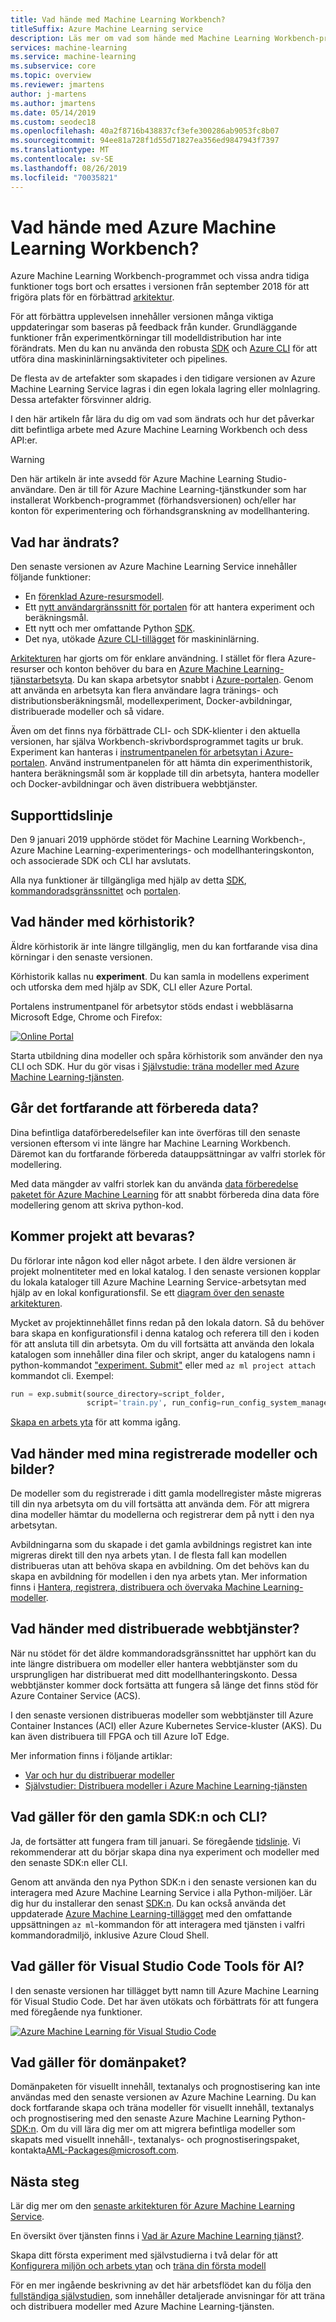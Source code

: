 ```yaml
---
title: Vad hände med Machine Learning Workbench?
titleSuffix: Azure Machine Learning service
description: Läs mer om vad som hände med Machine Learning Workbench-programmet, vad som har ändrats i tjänsten Azure Machine Learning Service och vad supporttidslinjen är.
services: machine-learning
ms.service: machine-learning
ms.subservice: core
ms.topic: overview
ms.reviewer: jmartens
author: j-martens
ms.author: jmartens
ms.date: 05/14/2019
ms.custom: seodec18
ms.openlocfilehash: 40a2f8716b438837cf3efe300286ab9053fc8b07
ms.sourcegitcommit: 94ee81a728f1d55d71827ea356ed9847943f7397
ms.translationtype: MT
ms.contentlocale: sv-SE
ms.lasthandoff: 08/26/2019
ms.locfileid: "70035821"
---
```

# <a name="what-happened-to-azure-machine-learning-workbench"></a>Vad hände med Azure Machine Learning Workbench?

Azure Machine Learning Workbench-programmet och vissa andra tidiga funktioner togs bort och ersattes i versionen från september 2018 för att frigöra plats för en förbättrad [arkitektur](concept-azure-machine-learning-architecture.md).

För att förbättra upplevelsen innehåller versionen många viktiga uppdateringar som baseras på feedback från kunder. Grundläggande funktioner från experimentkörningar till modelldistribution har inte förändrats. Men du kan nu använda den robusta <a href="https://aka.ms/aml-sdk" target="_blank">SDK</a> och [Azure CLI](reference-azure-machine-learning-cli.md) för att utföra dina maskininlärningsaktiviteter och pipelines.

De flesta av de artefakter som skapades i den tidigare versionen av Azure Machine Learning Service lagras i din egen lokala lagring eller molnlagring. Dessa artefakter försvinner aldrig.

I den här artikeln får lära du dig om vad som ändrats och hur det påverkar ditt befintliga arbete med Azure Machine Learning Workbench och dess API:er.

>[!Warning]
>Den här artikeln är inte avsedd för Azure Machine Learning Studio-användare. Den är till för Azure Machine Learning-tjänstkunder som har installerat Workbench-programmet (förhandsversionen) och/eller har konton för experimentering och förhandsgranskning av modellhantering.


## <a name="what-changed"></a>Vad har ändrats?

Den senaste versionen av Azure Machine Learning Service innehåller följande funktioner:
+ En [förenklad Azure-resursmodell](concept-azure-machine-learning-architecture.md).
+ Ett [nytt användargränssnitt för portalen](how-to-track-experiments.md) för att hantera experiment och beräkningsmål.
+ Ett nytt och mer omfattande Python <a href="https://aka.ms/aml-sdk" target="_blank">SDK</a>.
+ Det nya, utökade [Azure CLI-tillägget](reference-azure-machine-learning-cli.md) för maskininlärning.

[Arkitekturen](concept-azure-machine-learning-architecture.md) har gjorts om för enklare användning. I stället för flera Azure-resurser och konton behöver du bara en [Azure Machine Learning-tjänstarbetsyta](concept-workspace.md). Du kan skapa arbetsytor snabbt i [Azure-portalen](how-to-manage-workspace.md). Genom att använda en arbetsyta kan flera användare lagra tränings- och distributionsberäkningsmål, modellexperiment, Docker-avbildningar, distribuerade modeller och så vidare.

Även om det finns nya förbättrade CLI- och SDK-klienter i den aktuella versionen, har själva Workbench-skrivbordsprogrammet tagits ur bruk. Experiment kan hanteras i [instrumentpanelen för arbetsytan i Azure-portalen](how-to-track-experiments.md#view-the-experiment-in-the-azure-portal). Använd instrumentpanelen för att hämta din experimenthistorik, hantera beräkningsmål som är kopplade till din arbetsyta, hantera modeller och Docker-avbildningar och även distribuera webbtjänster.

<a name="timeline"></a>

## <a name="support-timeline"></a>Supporttidslinje

Den 9 januari 2019 upphörde stödet för Machine Learning Workbench-, Azure Machine Learning-experimenterings- och modellhanteringskonton, och associerade SDK och CLI har avslutats.

Alla nya funktioner är tillgängliga med hjälp av detta <a href="https://aka.ms/aml-sdk" target="_blank">SDK</a>, [kommandoradsgränssnittet](reference-azure-machine-learning-cli.md) och [portalen](how-to-manage-workspace.md).

## <a name="what-about-run-histories"></a>Vad händer med körhistorik?

Äldre körhistorik är inte längre tillgänglig, men du kan fortfarande visa dina körningar i den senaste versionen.

Körhistorik kallas nu **experiment**. Du kan samla in modellens experiment och utforska dem med hjälp av SDK, CLI eller Azure Portal.

Portalens instrumentpanel för arbetsytor stöds endast i webbläsarna Microsoft Edge, Chrome och Firefox:

[![Online Portal](./media/overview-what-happened-to-workbench/image001.png)](./media/overview-what-happened-to-workbench/image001.png#lightbox)

Starta utbildning dina modeller och spåra körhistorik som använder den nya CLI och SDK. Hur du gör visas i [Självstudie: träna modeller med Azure Machine Learning-tjänsten](tutorial-train-models-with-aml.md).

## <a name="can-i-still-prep-data"></a>Går det fortfarande att förbereda data?

Dina befintliga dataförberedelsefiler kan inte överföras till den senaste versionen eftersom vi inte längre har Machine Learning Workbench. Däremot kan du fortfarande förbereda datauppsättningar av valfri storlek för modellering.

Med data mängder av valfri storlek kan du använda [data förberedelse paketet för Azure Machine Learning](https://aka.ms/data-prep-sdk) för att snabbt förbereda dina data före modellering genom att skriva python-kod.

## <a name="will-projects-persist"></a>Kommer projekt att bevaras?

Du förlorar inte någon kod eller något arbete. I den äldre versionen är projekt molnentiteter med en lokal katalog. I den senaste versionen kopplar du lokala kataloger till Azure Machine Learning Service-arbetsytan med hjälp av en lokal konfigurationsfil. Se ett [diagram över den senaste arkitekturen](concept-azure-machine-learning-architecture.md).

Mycket av projektinnehållet finns redan på den lokala datorn. Så du behöver bara skapa en konfigurationsfil i denna katalog och referera till den i koden för att ansluta till din arbetsyta. Om du vill fortsätta att använda den lokala katalogen som innehåller dina filer och skript, anger du katalogens namn i python-kommandot ["experiment. Submit"](https://docs.microsoft.com/python/api/azureml-core/azureml.core.experiment.experiment?view=azure-ml-py) eller med `az ml project attach` kommandot cli.  Exempel:
```python
run = exp.submit(source_directory=script_folder,
                 script='train.py', run_config=run_config_system_managed)
```

[Skapa en arbets yta](how-to-manage-workspace.md) för att komma igång.

## <a name="what-about-my-registered-models-and-images"></a>Vad händer med mina registrerade modeller och bilder?

De modeller som du registrerade i ditt gamla modellregister måste migreras till din nya arbetsyta om du vill fortsätta att använda dem. För att migrera dina modeller hämtar du modellerna och registrerar dem på nytt i den nya arbetsytan.

Avbildningarna som du skapade i det gamla avbildnings registret kan inte migreras direkt till den nya arbets ytan. I de flesta fall kan modellen distribueras utan att behöva skapa en avbildning. Om det behövs kan du skapa en avbildning för modellen i den nya arbets ytan. Mer information finns i [Hantera, registrera, distribuera och övervaka Machine Learning-modeller](concept-model-management-and-deployment.md).

## <a name="what-about-deployed-web-services"></a>Vad händer med distribuerade webbtjänster?

När nu stödet för det äldre kommandoradsgränssnittet har upphört kan du inte längre distribuera om modeller eller hantera webbtjänster som du ursprungligen har distribuerat med ditt modellhanteringskonto. Dessa webbtjänster kommer dock fortsätta att fungera så länge det finns stöd för Azure Container Service (ACS).

I den senaste versionen distribueras modeller som webbtjänster till Azure Container Instances (ACI) eller Azure Kubernetes Service-kluster (AKS). Du kan även distribuera till FPGA och till Azure IoT Edge.

Mer information finns i följande artiklar:
+ [Var och hur du distribuerar modeller](how-to-deploy-and-where.md)
+ [Självstudier: Distribuera modeller i Azure Machine Learning-tjänsten](tutorial-deploy-models-with-aml.md)

## <a name="what-about-the-old-sdk-and-cli"></a>Vad gäller för den gamla SDK:n och CLI?

Ja, de fortsätter att fungera fram till januari. Se föregående [tidslinje](#timeline). Vi rekommenderar att du börjar skapa dina nya experiment och modeller med den senaste SDK:n eller CLI.

Genom att använda den nya Python SDK:n i den senaste versionen kan du interagera med Azure Machine Learning Service i alla Python-miljöer. Lär dig hur du installerar den senast <a href="https://aka.ms/aml-sdk" target="_blank">SDK:n</a>. Du kan också använda det uppdaterade [Azure Machine Learning-tillägget](reference-azure-machine-learning-cli.md) med den omfattande uppsättningen `az ml`-kommandon för att interagera med tjänsten i valfri kommandoradmiljö, inklusive Azure Cloud Shell.

## <a name="what-about-visual-studio-code-tools-for-ai"></a>Vad gäller för Visual Studio Code Tools för AI?

I den senaste versionen har tillägget bytt namn till Azure Machine Learning för Visual Studio Code. Det har även utökats och förbättrats för att fungera med föregående nya funktioner.

[![Azure Machine Learning för Visual Studio Code](./media/overview-what-happened-to-workbench/vscode.png)](./media/overview-what-happened-to-workbench/vscode-big.png#lightbox)

## <a name="what-about-domain-packages"></a>Vad gäller för domänpaket?

Domänpaketen för visuellt innehåll, textanalys och prognostisering kan inte användas med den senaste versionen av Azure Machine Learning. Du kan dock fortfarande skapa och träna modeller för visuellt innehåll, textanalys och prognostisering med den senaste Azure Machine Learning Python-<a href="https://aka.ms/aml-sdk" target="_blank">SDK:n</a>. Om du vill lära dig mer om att migrera befintliga modeller som skapats med visuellt innehåll-, textanalys- och prognostiseringspaket, kontakta[AML-Packages@microsoft.com](mailto:AML-Packages@microsoft.com).

## <a name="next-steps"></a>Nästa steg

Lär dig mer om den [senaste arkitekturen för Azure Machine Learning Service](concept-azure-machine-learning-architecture.md).

En översikt över tjänsten finns i [Vad är Azure Machine Learning tjänst?](overview-what-is-azure-ml.md).

Skapa ditt första experiment med självstudierna i två delar för att [Konfigurera miljön och arbets ytan](tutorial-1st-experiment-sdk-setup.md) och [träna din första modell](tutorial-1st-experiment-sdk-train.md)

För en mer ingående beskrivning av det här arbetsflödet kan du följa den [fullständiga självstudien](tutorial-train-models-with-aml.md), som innehåller detaljerade anvisningar för att träna och distribuera modeller med Azure Machine Learning-tjänsten.
